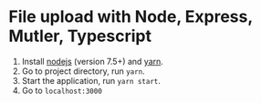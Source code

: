 # File upload with Node, Express, Mutler, Typescript

1. Install [nodejs](https://nodejs.org/en/) (version 7.5+) and [yarn](https://yarnpkg.com/en/docs/install).
2. Go to project directory, run `yarn`.
3. Start the application, run `yarn start`.
4. Go to `localhost:3000`
